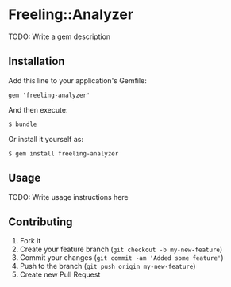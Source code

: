 # Freeling::Analyzer

TODO: Write a gem description

## Installation

Add this line to your application's Gemfile:

    gem 'freeling-analyzer'

And then execute:

    $ bundle

Or install it yourself as:

    $ gem install freeling-analyzer

## Usage

TODO: Write usage instructions here

## Contributing

1. Fork it
2. Create your feature branch (`git checkout -b my-new-feature`)
3. Commit your changes (`git commit -am 'Added some feature'`)
4. Push to the branch (`git push origin my-new-feature`)
5. Create new Pull Request
